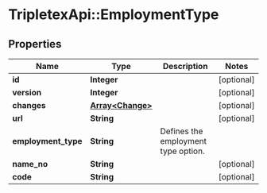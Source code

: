 # TripletexApi::EmploymentType

## Properties
Name | Type | Description | Notes
------------ | ------------- | ------------- | -------------
**id** | **Integer** |  | [optional] 
**version** | **Integer** |  | [optional] 
**changes** | [**Array&lt;Change&gt;**](Change.md) |  | [optional] 
**url** | **String** |  | [optional] 
**employment_type** | **String** | Defines the employment type option.  | 
**name_no** | **String** |  | [optional] 
**code** | **String** |  | [optional] 


